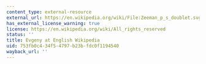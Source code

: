 ```yaml
---
content_type: external-resource
external_url: https://en.wikipedia.org/wiki/File:Zeeman_p_s_doublet.svg#file
has_external_license_warning: true
license: https://en.wikipedia.org/wiki/All_rights_reserved
status: ''
title: Evgeny at English Wikipedia
uid: 753fb0c4-34f5-4797-b23b-fdc0f1194540
wayback_url: ''
---
```

